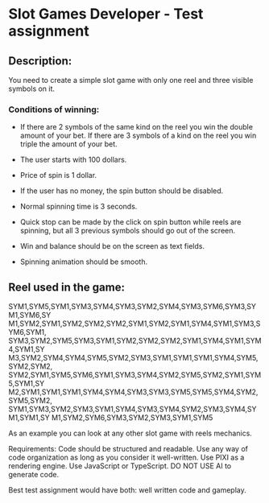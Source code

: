 # Slot Games Developer - Test assignment

## Description:
You need to create a simple slot game with only one reel and three visible symbols on it.

### Conditions of winning: 

- If there are 2 symbols of the same kind on the reel you win the double
amount of your bet. If there are 3 symbols of a kind on the reel you win triple the amount of your
bet.

- The user starts with 100 dollars.

- Price of spin is 1 dollar.

- If the user has no money, the spin button should be disabled.

- Normal spinning time is 3 seconds.

- Quick stop can be made by the click on spin button while reels are spinning, but all 3 previous
symbols should go out of the screen.

- Win and balance should be on the screen as text fields.

- Spinning animation should be smooth.

## Reel used in the game:

SYM1,SYM5,SYM1,SYM3,SYM4,SYM3,SYM2,SYM4,SYM3,SYM6,SYM3,SYM1,SYM6,SY
M1,SYM2,SYM1,SYM2,SYM2,SYM2,SYM1,SYM2,SYM1,SYM4,SYM1,SYM3,SYM6,SYM1,
SYM3,SYM2,SYM5,SYM3,SYM1,SYM2,SYM2,SYM2,SYM1,SYM4,SYM1,SYM4,SYM1,SY
M3,SYM2,SYM4,SYM4,SYM5,SYM2,SYM3,SYM1,SYM1,SYM1,SYM4,SYM5,SYM2,SYM2,
SYM2,SYM1,SYM5,SYM6,SYM1,SYM3,SYM4,SYM2,SYM5,SYM2,SYM1,SYM5,SYM1,SY
M2,SYM1,SYM1,SYM1,SYM4,SYM4,SYM3,SYM3,SYM5,SYM5,SYM4,SYM2,SYM5,SYM2,
SYM1,SYM3,SYM2,SYM3,SYM1,SYM4,SYM3,SYM4,SYM2,SYM3,SYM4,SYM1,SYM1,SY
M1,SYM2,SYM6,SYM3,SYM2,SYM3,SYM1,SYM5

As an example you can look at any other slot game with reels mechanics.

Requirements: Code should be structured and readable. Use any way of code organization as
long as you consider it well-written. Use PIXI as a rendering engine. Use JavaScript or
TypeScript. DO NOT USE AI to generate code.

Best test assignment would have both: well written code and gameplay.
